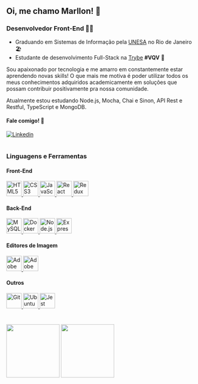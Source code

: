 ## Oi, me chamo Marllon! 👋
### Desenvolvedor Front-End 👨‍💻

- Graduando em Sistemas de Informação pela [UNESA](https://estacio.br/maracana) no Rio de Janeiro 🏖️
- Estudante de desenvolvimento Full-Stack na [Trybe](https://www.betrybe.com/) <b>#VQV</b> 🚀


Sou apaixonado por tecnologia e me amarro em constantemente estar aprendendo novas skills! O que mais me motiva é poder utilizar todos os meus conhecimentos adquiridos academicamente em soluções que possam contribuir positivamente pra nossa comunidade.

Atualmente estou estudando Node.js, Mocha, Chai e Sinon, API Rest e Restful, TypeScript e MongoDB.

#### Fale comigo! 🤙
<a href="https://www.linkedin.com/in/marllomartins/">
<img
    src="https://img.shields.io/badge/LinkedIn-0077B5?style=for-the-badge&logo=linkedin&logoColor=white"
    alt="Linkedin"
/>
</a>

#

### Linguagens e Ferramentas
#### Front-End
<div>
<a href="https://www.w3schools.com/html/">
<img 
     src="https://cdn.jsdelivr.net/gh/devicons/devicon/icons/html5/html5-plain.svg"
     alt="HTML5"
     width="40"
     height="40"
/>
</a>
<a href="https://www.w3schools.com/css/">
<img
     src="https://cdn.jsdelivr.net/gh/devicons/devicon/icons/css3/css3-plain.svg"
     alt="CSS3"
     width="40"
     height="40"
/>   
</a>
<a href="https://javascript.com/">
<img 
    src="https://cdn.jsdelivr.net/gh/devicons/devicon/icons/javascript/javascript-plain.svg"
    alt="JavaScript"
    width="40"
    height="40" 
/>
</a>
<a href="https://reactjs.org/">
<img 
    src="https://cdn.jsdelivr.net/gh/devicons/devicon/icons/react/react-original.svg"
    alt="React"
    href="https://reactjs.org/"
    width="40"
    height="40"  
/>
</a>
<a href="https://reduxjs.org/">
<img 
    src="https://cdn.jsdelivr.net/gh/devicons/devicon/icons/redux/redux-original.svg"
    alt="Redux"
    width="40"
    height="40"
/>
</a>
</div>

#### Back-End
<a href="https://www.mysql.com/">
<img 
    src="https://cdn.jsdelivr.net/gh/devicons/devicon/icons/mysql/mysql-plain.svg" 
    alt="MySQL"
    width="40"
    height="40"
/>
</a>
<a href="https://www.docker.com/">
<img
    src="https://cdn.jsdelivr.net/gh/devicons/devicon/icons/docker/docker-plain.svg"
    alt="Docker"
    width="40"
    height="40"
/>
</a>
<a href="https://nodejs.org/en/">
<img
    src="https://cdn.jsdelivr.net/gh/devicons/devicon/icons/nodejs/nodejs-plain.svg"
    alt="Node.js"
    width="40"
    height="40"
/>
</a>
<a href="https://expressjs.com/">
<img
    src="https://cdn.jsdelivr.net/gh/devicons/devicon/icons/express/express-original.svg"
    alt="Express"
    width="40"
    height="40"
/>
</a>

#### Editores de Imagem
<div>
<a href="https://www.adobe.com/products/illustrator.html">
<img
    src="https://cdn.jsdelivr.net/gh/devicons/devicon/icons/illustrator/illustrator-plain.svg"
    alt="Adobe Illustrator"
    width="40"
    height="40"
/>
</a>
<a href="https://www.adobe.com/products/photoshop.html">
<img
    src="https://cdn.jsdelivr.net/gh/devicons/devicon/icons/photoshop/photoshop-plain.svg"
    alt="Adobe Photoshop"
    width="40"
    height="40"
/>
</a>
</div>

#### Outros
<div>
<a href="https://git-scm.com/">
<img
    src="https://cdn.jsdelivr.net/gh/devicons/devicon/icons/git/git-original.svg"
    alt="Git"
    width="40"
    height="40"
/>
</a>
<a href="https://ubuntu.com/">
<img
    src="https://cdn.jsdelivr.net/gh/devicons/devicon/icons/ubuntu/ubuntu-plain.svg"
    alt="Ubuntu"
    width="40"
    height="40"
/>
</a>
<a href="https://jestjs.io/">
<img
    src="https://cdn.jsdelivr.net/gh/devicons/devicon/icons/jest/jest-plain.svg"
    alt="Jest"
    width="40"
    height="40"
/>
</a>
</div>

#

<div style="display: inline_block">
<img height="140"  src="https://github-readme-stats.vercel.app/api?username=marllomartin&show_icons=true&theme=swift&include_all_commits=true&count_private=true&hide=stars,issues&locale=pt-br">
<img height="140"  src="https://github-readme-stats.vercel.app/api/top-langs/?username=marllomartin&layout=compact&theme=swift&locale=pt-br">  
</div>
